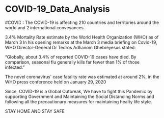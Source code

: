 # COVID-19_Data_Analysis
#COVID :
The COVID-19 is affecting 210 countries and territories around the world and 2 international conveyances.

3.4% Mortality Rate estimate by the World Health Organization (WHO) as of March 3 In his opening remarks at the March 3 media briefing on Covid-19, WHO Director-General Dr Tedros Adhanom Ghebreyesus stated:

“Globally, about 3.4% of reported COVID-19 cases have died. By comparison, seasonal flu generally kills far fewer than 1% of those infected.”

The novel coronavirus' case fatality rate was estimated at around 2%, in the WHO press conference held on January 29, 2020

Since, COVID-19 is a Global Outbreak, We have to fight this Pandemic by supporting Government and Maintaining the Social Distancing Norms and following all the precautionary measures for maintaining healty life style.

STAY HOME AND STAY SAFE
